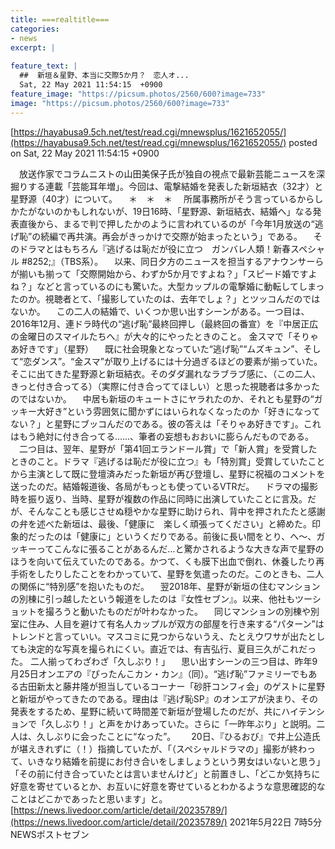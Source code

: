 ```yaml
---
title: ===realtitle===
categories:
- news
excerpt: |
  
feature_text: |
  ##  新垣＆星野、本当に交際5か月？　恋人オ...
  Sat, 22 May 2021 11:54:15  +0900
feature_image: "https://picsum.photos/2560/600?image=733"
image: "https://picsum.photos/2560/600?image=733"
---
```


[https://hayabusa9.5ch.net/test/read.cgi/mnewsplus/1621652055/](https://hayabusa9.5ch.net/test/read.cgi/mnewsplus/1621652055/)
posted on Sat, 22 May 2021 11:54:15  +0900

<!--more-->

　放送作家でコラムニストの山田美保子氏が独自の視点で最新芸能ニュースを深掘りする連載「芸能耳年増」。今回は、電撃結婚を発表した新垣結衣（32才）と星野源（40才）について。 　＊　＊　＊ 　所属事務所がそう言っているからしかたがないのかもしれないが、19日16時、「星野源、新垣結衣、結婚へ」なる発表直後から、まるで判で押したかのように言われているのが「今年1月放送の“逃げ恥”の続編で再共演。再会がきっかけで交際が始まったという」である。 　そのドラマとはもちろん『逃げるは恥だが役に立つ　ガンバレ人類！新春スペシャル #8252;』（TBS系）。 　以来、同日夕方のニュースを担当するアナウンサーらが揃いも揃って「交際開始から、わずか5か月ですよね？」「スピード婚ですよね？」などと言っているのにも驚いた。大型カップルの電撃婚に動転してしまったのか。視聴者とて、「撮影していたのは、去年でしょ？」とツッコんだのではないか。 　この二人の結婚で、いくつか思い出すシーンがある。一つ目は、2016年12月、連ドラ時代の“逃げ恥”最終回押し（最終回の番宣）を『中居正広の金曜日のスマイルたちへ』が大々的にやったときのこと。 金スマで「そりゃあ好きです」（星野） 　既に社会現象となっていた“逃げ恥”“ムズキュン”、そして“恋ダンス”。“金スマ”が取り上げるには十分過ぎるほどの要素が揃っていた。そこに出てきた星野源と新垣結衣。そのダダ漏れなラブラブ感に、（この二人、きっと付き合ってる）（実際に付き合っててほしい）と思った視聴者は多かったのではないか。 　中居も新垣のキュートさにヤラれたのか、それとも星野の“ガッキー大好き”という雰囲気に聞かずにはいられなくなったのか「好きになってない？」と星野にブッコんだのである。彼の答えは「そりゃあ好きです」。これはもう絶対に付き合ってる……、筆者の妄想もおおいに膨らんだものである。 　二つ目は、翌年、星野が「第41回エランドール賞」で「新人賞」を受賞したときのこと。ドラマ『逃げるは恥だが役に立つ』も「特別賞」受賞していたことから主演として既に登壇済みだった新垣が再び登壇し、星野に祝福のコメントを送ったのだ。結婚報道後、各局がもっとも使っているVTRだ。 　ドラマの撮影時を振り返り、当時、星野が複数の作品に同時に出演していたことに言及。だが、そんなことも感じさせぬ穏やかな星野に助けられ、背中を押されたたと感謝の弁を述べた新垣は、最後、「健康に　楽しく頑張ってください」と締めた。印象的だったのは「健康に」というくだりである。前後に長い間をとり、へ〜、ガッキーってこんなに張ることがあるんだ…と驚かされるような大きな声で星野のほうを向いて伝えていたのである。かつて、くも膜下出血で倒れ、休養したり再手術をしたりしたことをわかっていて、星野を気遣ったのだ。このときも、二人の関係に“特別感”を抱いたものだ。 　翌2018年、星野が新垣の住むマンションの別棟に引っ越したという報道をしたのは『女性セブン』。以来、他社もツーショットを撮ろうと動いたものだが叶わなかった。 　同じマンションの別棟や別室に住み、人目を避けて有名人カップルが双方の部屋を行き来する“パターン”はトレンドと言っていい。マスコミに見つからないうえ、たとえウワサが出たとしても決定的な写真を撮られにくい。直近では、有吉弘行、夏目三久がこれだった。 二人揃ってわざわざ「久しぶり！」 　思い出すシーンの三つ目は、昨年9月25日オンエアの『ぴったんこカン・カン』（同）。“逃げ恥”ファミリーでもある古田新太と藤井隆が担当しているコーナー「砂肝コンフィ会」のゲストに星野と新垣がやってきたのである。理由は『逃げ恥SP』のオンエアが決まり、その発表をするため、星野に続いて時間差で新垣が登場したのだが、共にハイテンションで「久しぶり！」と声をかけあっていた。さらに「一昨年ぶり」と説明。二人は、久しぶりに会ったことに“なった”。　 　20日、『ひるおび』で井上公造氏が堪えきれずに（！）指摘していたが、「（スペシャルドラマの」撮影が終わって、いきなり結婚を前提にお付き合いをしましょうという男女はいないと思う」「その前に付き合っていたとは言いませんけど」と前置きし、「どこか気持ちに好意を寄せているとか、お互いに好意を寄せているとわかるような意思確認的なことはどこかであったと思います」と。 [https://news.livedoor.com/article/detail/20235789/](https://news.livedoor.com/article/detail/20235789/) 2021年5月22日 7時5分 NEWSポストセブン
